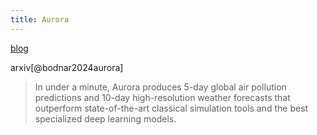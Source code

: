 ```yaml
---
title: Aurora
---
```


[blog](https://www.microsoft.com/en-us/research/blog/introducing-aurora-the-first-large-scale-foundation-model-of-the-atmosphere/)

arxiv[@bodnar2024aurora]

> In under a minute, Aurora produces 5-day global air pollution predictions and 10-day high-resolution weather forecasts that outperform state-of-the-art classical simulation tools and the best specialized deep learning models. 

